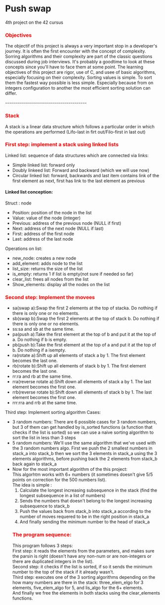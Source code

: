 <style>
  h3{ color:red;}
</style>
<h1>Push swap</h1>
4th project on the 42 cursus

<h3>Objectives</h3>
<p>
The objectif of this project is always a very important stop in a developer's journey. It is often the first encounter with the concept of complexity.
Sorring algorithms and their complexity are part of the classic questions discussed during job interviews. It's probably a goodtime to look at these concepts since you'll have to face them at some point.
The learning objectives of this project are rigor, use of C, and usee of basic algorithms, especially focusing on their complexity.
Sorting values is simple. To sort them the fastest way possible is less simple. Especially because from on integers configuration to another the most efficient sorting solution can differ.
</p>
-----------------------------------------
  <h3>Stack</h3>
  <p>
    A stack is a linear data structure which follows a particular order in which the operations are performed (Lifo-last in firt out/Filo-first in last out)
 
  <h3>First step: implement a stack using linked lists</h3>
  Linked list: sequence of data structures which are connected via links:
  <ul>
  <li>Simple linked list: forward only</li>
  <li>Doubly linkeed list: Forward and backward (which we will use now)</li>
  <li>Circular linked list: forward, backwards and last item contains link of the first element as next, first has link to the last element as previous </li>
  </ul>
  <h4>Linked list conception:</h4>
  Struct : node
  <ul>
    <li>Position: position of the node in the list</li>
    <li>Value: value of the node (integer)</li>
    <li>Previous: address of the previous node (NULL if first)</li>
    <li>Next: address of the next node (NULL if last)</li>
    <li>First: address of the first node</li>
    <li>Last: address of the last node</li>
  </ul>
  Operations on list:
  <ul>
    <li>new_node: creates a new node</li>
    <li>add_element: adds node to the list</li>
    <li>list_size: returns the size of the list</li>
    <li>is_empty: returns 1 if list is empty(not sure if needed so far)</li>
    <li>clear_list: frees all nodes from the list</li>
    <li>Show_elements: display all the nodes on the list</li> 
  </ul>
  <h3>Second step: Implement the movees</h3>
  <ul>
  <li>sa(swap a):Swap the first 2 elements at the top of stacka. Do nothing if there is only one or no elements.</li>
  <li>sb(swap b):Swap the first 2 elements at the top of stack b. Do nothing if there is only one or no elements.</li>
  <li>ss:sa and sb at the same time.</li>
  <li>pa(push a):Take the first element at the top of b and put it at the top of a. Do nothing if b is empty.</li>
  <li>pb(push b):Take the first element at the top of a and put it at the top of b. Do nothing if a isempty.</li>
  <li>ra(rotate a):Shift up all elements of stack a by 1. The first element becomes the last one.</li>
  <li>rb(rotate b):Shift up all elements of stack b by 1. The first element becomes the last one.</li>
  <li>rr:ra and rb at the same time.</li>
  <li>rra(reverse rotate a):Shift down all elements of stack a by 1. The last element becomes the first one.</li>
  <li>rrb(reverse rotate b):Shift down all elements of stack b by 1. The last element becomes the first one.</li>
  <li>rrr:rra and rrb at the same time.</li>
  </ul>
  	<test>Third step: Implement sorting algorithm<test>
		Cases: 
		<ul>
			<li>3 random numbers: There are 6 possible cases for 3 random numbers, but 3 of them can get handled by is_sorted functions (a function that checks if the list is sorted) so we can use a naive sorting algorithm to sort the list in less than 3 steps</li>
			<li>5 random numbers: We'll use the same algorithm that we've used with the 3 random numbers algo. First we push the 2 smallest numbers in stack_a into stack_b then we sort the 3 elements in stack_a using the 3 elements algorithms, before pushing back the 2 elements from stack_b back again to stack_a</li>
      <li>Now for the most important algorithm of the this project:<br>
      This algorhtm works with 6+ numbers (it sometimes doesn't give 5/5 points on correction for the 500 numbers list).<br>
      The idea is simple : 
      <ol>
        <li>Calculate the longest increasing subsequence in the stack (find the longest subsequence in a list of numbers)</li>
        <li>Sends the numbers that doesn't belong to the longest increasing subsequence to stack_b</li>
        <li>Push the values back from stack_b into stack_a according to the number of moves requered to be in the right position in stack_a</li>
        <li>And finally sending the minimum number to the head of stack_a</li>
      </ol>
      </li>
      <h3>The program sequence:</h3>
      This program follows 3 steps: <br>First step: it reads the elements from the parameters, and makes sure the parsin is right (doesn't have any non-num or are non-integers or there are duplicated integers in the list).<br>
      Second step: it checks if the list is sorted, if so it sends the minimum number to the top of the stack if it already wasn't.<br>
      Third step: executes one of the 3 sorting algorithms depending on the how many numbers are there in the stack: three_elem_elgo for 3 elements, five_elem_algo for 5, and lis_algo for the 6+ elements.<br>
      And finally we free the elements in both stacks using the clear_elements functions.
  </p>


